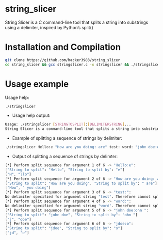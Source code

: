 # string_slicer
String Slicer is a C command-line tool that splits a string into substrings using a delimiter, inspired by Python’s split()

# Installation and Compilation
```bash
git clone https://github.com/hacker3983/string_slicer
cd string_slicer && gcc stringslicer.c -o stringslicer && ./stringslicer`
```
# Usage example
Usage help:
```bash
./stringslicer
```
* Usage help output:
```bash
Usage: ./stringslicer [STRINGTOSPLIT]:[DELIMITERSTRING]...
String Slicer is a command-line tool that splits a string into substrings using a delimiter, inspired by Python’s split()
```

* Example of splitting a sequence of strings by delimiter:
```bash
./stringslicer Hello:e "How are you doing: are" test: word: "john doe:ohn " jdoe:o"
```

* Output of splitting a sequence of strings by delimter:
```bash
[*] Perform split sequence for argument 1 of 6 -> "Hello:e":
["String to split": "Hello", "String to split by": "e"]
["H", "llo"]
[*] Perform split sequence for argument 2 of 6 -> "How are you doing: are":
["String to split": "How are you doing", "String to split by": " are"]
["How", " you doing"]
[*] Perform split sequence for argument 3 of 6 -> "test:":
No delimiter specified for argument string "test". Therefore cannot split
[*] Perform split sequence for argument 4 of 6 -> "word:":
No delimiter specified for argument string "word". Therefore cannot split
[*] Perform split sequence for argument 5 of 6 -> "john doe:ohn ":
["String to split": "john doe", "String to split by": "ohn "]
["j", "doe"]
[*] Perform split sequence for argument 6 of 6 -> "jdoe:o":
["String to split": "jdoe", "String to split by": "o"]
["jd", "e"]
```
